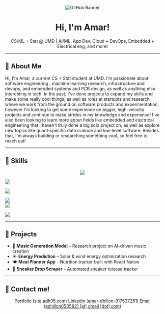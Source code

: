 <!-- Banner -->
<p align="center">
  <img src="https://img.shields.io/badge/Welcome_to_my_GitHub-1E3A8A?style=for-the-badge&logo=github&logoColor=white" alt="GitHub Banner" />
</p>



<h1 align="center">Hi, I'm Amar!</h1>
<p align="center">
   CS/ML + Stat @ UMD | AI/ML, App Dev, Cloud + DevOps, Embedded + Electrical eng, and more!
</p>

---

## 🔹 About Me
Hi, I'm Amar, a current CS + Stat student at UMD. I'm passionate about software engineering , machine learning research, infrastructure and devops, and embedded systems and PCB design, as well as anything else interesting in tech. In the past, I've done projects to expand my skills and make some really cool things, as well as roles at startupts and research where we work from the ground on software products and experimentation, however I'm looking to get some experience on bigger, high-velocity projects and continue to make strides in my knowledge and experience! I've also been looking to learn more about fields like embedded and electrical engineering that I haven't truly done a big solo project on, as well as explore new topics like quant-specific data science and low-level software. Besides that, I'm always building or researching something cool, so feel free to reach out!


---

## 🔹 Skills

<p align="center">
  <!-- Languages -->
  <img src="https://img.shields.io/badge/Languages-Python%20%7C%20JavaScript%20%7C%20C%2B%2B%20%7C%20Rust-2563EB?style=for-the-badge&logoColor=white" /> <br>

  <!-- Backend Development -->
  <img src="https://img.shields.io/badge/Backend-Express%20%7C%20Django%20%7C%20Node.js-1E40AF?style=for-the-badge&logoColor=white" /> <br>

  <!-- Frontend / App Dev -->
  <img src="https://img.shields.io/badge/Frontend-React%20%7C%20Next.js%20%7C%20Vue-3B82F6?style=for-the-badge&logoColor=white" /> <br>

  <!-- Data Science / Machine Learning -->
  <img src="https://img.shields.io/badge/Data%20Science-Pandas%20%7C%20NumPy%20%7C%20Tableau-1E3A8A?style=for-the-badge&logoColor=white" /> <br>
  <img src="https://img.shields.io/badge/Machine%20Learning-TensorFlow%20%7C%20PyTorch%20%7C%20Scikit--Learn-2563EB?style=for-the-badge&logoColor=white" /> <br>

  <!-- Cloud & DevOps -->
  <img src="https://img.shields.io/badge/Cloud%20%26%20DevOps-AWS%20%7C%20Docker%20%7C%20Kubernetes-1D4ED8?style=for-the-badge&logoColor=white" /> <br>
</p>


---

## 🔹 Projects
- 🎵 **Music Generation Model** – Research project on AI-driven music creation  
- ☀️ **Energy Prediction** – Solar & wind energy optimization research  
- 🍽 **Meal Planner App** – Nutrition tracker built with React Native  
- 👟 **Sneaker Drop Scraper** – Automated sneaker release tracker  

---

## 🔹 Contact me!
<p align="center">
  <a href="https://site.adh05.com">Portfolio (site.adh05.com)</a>
  <a href="https://www.linkedin.com/in/amar-dhillon-917537261/">Linkedin (amar-dhillon-917537261)</a>
  <a href="mailto:adhillon053@gmail.com">Email (adhillon0535821 [at] gmail [dot] com)</a>
</p>

